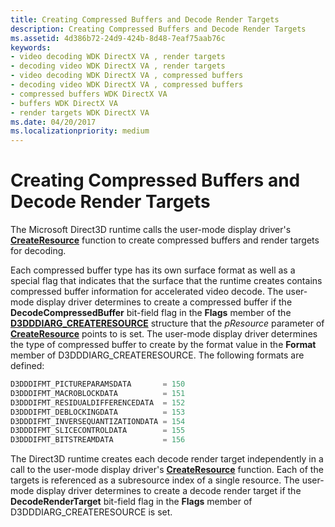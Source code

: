 ```yaml
---
title: Creating Compressed Buffers and Decode Render Targets
description: Creating Compressed Buffers and Decode Render Targets
ms.assetid: 4d386b72-24d9-424b-8d48-7eaf75aab76c
keywords:
- video decoding WDK DirectX VA , render targets
- decoding video WDK DirectX VA , render targets
- video decoding WDK DirectX VA , compressed buffers
- decoding video WDK DirectX VA , compressed buffers
- compressed buffers WDK DirectX VA
- buffers WDK DirectX VA
- render targets WDK DirectX VA
ms.date: 04/20/2017
ms.localizationpriority: medium
---
```


# Creating Compressed Buffers and Decode Render Targets


The Microsoft Direct3D runtime calls the user-mode display driver's [**CreateResource**](https://docs.microsoft.com/windows-hardware/drivers/ddi/d3dumddi/nc-d3dumddi-pfnd3dddi_createresource) function to create compressed buffers and render targets for decoding.

Each compressed buffer type has its own surface format as well as a special flag that indicates that the surface that the runtime creates contains compressed buffer information for accelerated video decode. The user-mode display driver determines to create a compressed buffer if the **DecodeCompressedBuffer** bit-field flag in the **Flags** member of the [**D3DDDIARG\_CREATERESOURCE**](https://docs.microsoft.com/windows-hardware/drivers/ddi/d3dukmdt/ns-d3dukmdt-_d3dddiarg_createresource) structure that the *pResource* parameter of [**CreateResource**](https://docs.microsoft.com/windows-hardware/drivers/ddi/d3dumddi/nc-d3dumddi-pfnd3dddi_createresource) points to is set. The user-mode display driver determines the type of compressed buffer to create by the format value in the **Format** member of D3DDDIARG\_CREATERESOURCE. The following formats are defined:

```cpp
D3DDDIFMT_PICTUREPARAMSDATA       = 150
D3DDDIFMT_MACROBLOCKDATA          = 151
D3DDDIFMT_RESIDUALDIFFERENCEDATA  = 152
D3DDDIFMT_DEBLOCKINGDATA          = 153
D3DDDIFMT_INVERSEQUANTIZATIONDATA = 154
D3DDDIFMT_SLICECONTROLDATA        = 155
D3DDDIFMT_BITSTREAMDATA           = 156
```

The Direct3D runtime creates each decode render target independently in a call to the user-mode display driver's [**CreateResource**](https://docs.microsoft.com/windows-hardware/drivers/ddi/d3dumddi/nc-d3dumddi-pfnd3dddi_createresource) function. Each of the targets is referenced as a subresource index of a single resource. The user-mode display driver determines to create a decode render target if the **DecodeRenderTarget** bit-field flag in the **Flags** member of D3DDDIARG\_CREATERESOURCE is set.

 

 





